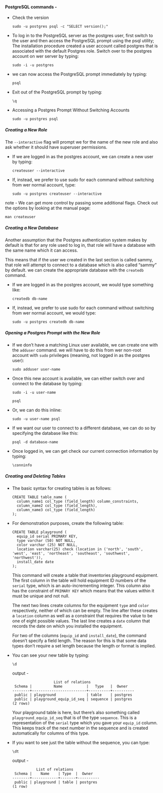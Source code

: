 
#### **PostgreSQL commands -** 
* Check the version
    ```
    sudo -u postgres psql -c "SELECT version();"
    ```

* To log in to the PostgreSQL server as the postgres user,
 first switch to the user and then access the PostgreSQL 
 prompt using the psql utility;
 The installation procedure created a user account called 
 postgres that is associated with the default Postgres role.
 Switch over to the postgres account on wer server by typing:
   ```
   sudo -i -u postgres
   ```

* we can now access the PostgreSQL prompt immediately by typing:
  ```
  psql 
  ```

* Exit out of the PostgreSQL prompt by typing:
  ```
  \q
  ```

* Accessing a Postgres Prompt Without Switching Accounts
  ```
  sudo -u postgres psql  
  ```

##### Creating a New Role 
  The ```--interactive``` flag will prompt we for the name of the new role and also ask whether it should have superuser permissions.

* If we are logged in as the postgres account, we can create a new user by typing: 
  ```
  createuser --interactive  
  ```


* If, instead, we prefer to use sudo for each command without switching from wer normal account, type:
  ```
  sudo -u postgres createuser --interactive  
  ```

note - We can get more control by passing some additional flags. Check out the options by looking at the manual page:
  ```
  man createuser  
  ```

##### Creating a New Database
  Another assumption that the Postgres authentication system makes by default is that for any role used to log in, that role will have a database with the same name which it can access.

  This means that if the user we created in the last section is called sammy, that role will attempt to connect to a database which is also called “sammy” by default. we can create the appropriate database with the ```createdb``` command.

* If we are logged in as the postgres account, we would type something like:
  ```
  createdb db-name
  ```

* If, instead, we prefer to use sudo for each command without switching from wer normal account, we would type:
  ```
  sudo -u postgres createdb db-name
  ```

##### Opening a Postgres Prompt with the New Role

* If we don’t have a matching Linux user available, we can create one with the ```adduser``` command. we will have to do this from wer non-root account with ```sudo``` privileges (meaning, not logged in as the postgres user):
  ```
  sudo adduser user-name
  ```

* Once this new account is available, we can either switch over and connect to the database by typing:
  ```
  sudo -i -u user-name
  ```
  ```
  psql
  ```

* Or, we can do this inline:
  ```
  sudo -u user-name psql
  ```

* If we want our user to connect to a different database, we can do so by specifying the database like this:
  ```
  psql -d database-name
  ```

* Once logged in, we can get check our current connection information by typing:
  ```
  \conninfo
  ```

##### Creating and Deleting Tables

* The basic syntax for creating tables is as follows:
  ```
  CREATE TABLE table_name (
    column_name1 col_type (field_length) column_constraints,
    column_name2 col_type (field_length),
    column_name3 col_type (field_length)
  );
  ```

* For demonstration purposes, create the following table: 
  ```
  CREATE TABLE playground (
    equip_id serial PRIMARY KEY,
    type varchar (50) NOT NULL,
    color varchar (25) NOT NULL,
    location varchar(25) check (location in ('north', 'south', 'west', 'east', 'northeast', 'southeast', 'southwest', 'northwest')),
    install_date date
  );
  ```

  This command will create a table that inventories playground equipment. The first column in the table will hold equipment ID numbers of the ```serial``` type, which is an auto-incrementing integer. This column also has the constraint of ```PRIMARY KEY``` which means that the values within it must be unique and not null.

  The next two lines create columns for the equipment ```type``` and ```color``` respectively, neither of which can be empty. The line after these creates a ```location``` column as well as a constraint that requires the value to be one of eight possible values. The last line creates a ```date``` column that records the date on which you installed the equipment.

  For two of the columns (```equip_id``` and ```install_date```), the command doesn’t specify a field length. The reason for this is that some data types don’t require a set length because the length or format is implied.

* You can see your new table by typing:
  ```
  \d
  ```

  output -
  ```
                     List of relations
   Schema |          Name           |   Type   |  Owner   
  --------+-------------------------+----------+----------
   public | playground              | table    | postgres
   public | playground_equip_id_seq | sequence | postgres
  (2 rows)
  ```

  Your playground table is here, but there’s also something called ```playground_equip_id_seq``` that is of the type ```sequence```. This is a representation of the ```serial``` type which you gave your ```equip_id``` column. This keeps track of the next number in the sequence and is created automatically for columns of this type.

* If you want to see just the table without the sequence, you can type:
  ```
  \dt
  ```

  output -
  ```
             List of relations
   Schema |    Name    | Type  |  Owner   
  --------+------------+-------+----------
   public | playground | table | postgres
  (1 row)
  ```